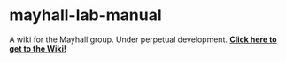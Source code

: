 # mayhall-lab-manual

A wiki for the Mayhall group. Under perpetual development.
**[Click here to get to the Wiki!](https://github.com/shannonhouck/mayhall-lab-manual/wiki)**
